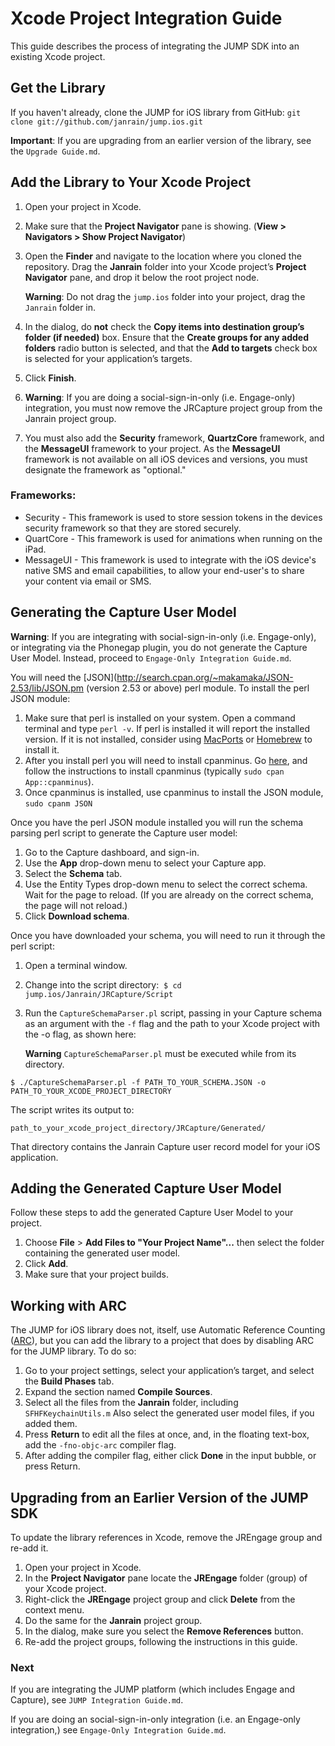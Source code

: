 # Xcode Project Integration Guide

This guide describes the process of integrating the JUMP SDK into an existing Xcode project.

## Get the Library

If you haven't already, clone the JUMP for iOS library from GitHub: `git clone git://github.com/janrain/jump.ios.git`

**Important**: If you are upgrading from an earlier version of the library, see the `Upgrade Guide.md`.

## Add the Library to Your Xcode Project

1. Open your project in Xcode.
2. Make sure that the **Project Navigator** pane is showing. (**View > Navigators > Show Project Navigator**)
3. Open the **Finder** and navigate to the location where you cloned the repository. Drag the **Janrain**
   folder into your Xcode project’s **Project Navigator** pane, and drop it below the root project node.

   **Warning**: Do not drag the `jump.ios` folder into your project, drag the `Janrain` folder in.
4. In the dialog, do **not** check the **Copy items into destination group’s folder (if needed)** box. Ensure that the
   **Create groups for any added folders** radio button is selected, and that the **Add to targets** check box is
   selected for your application’s targets.
5. Click **Finish**.
6. **Warning**: If you are doing a social-sign-in-only (i.e. Engage-only) integration, you must now remove the
   JRCapture project group from the Janrain project group.
7. You must also add the **Security** framework, **QuartzCore** framework, and the **MessageUI** framework to your
   project. As the **MessageUI** framework is not available on all iOS devices and versions, you must designate the
   framework as "optional."

### Frameworks:

* Security - This framework is used to store session tokens in the devices security framework so that they are stored
  securely.
* QuartCore - This framework is used for animations when running on the iPad.
* MessageUI - This framework is used to integrate with the iOS device's native SMS and email capabilities, to allow
  your end-user's to share your content via email or SMS.

## Generating the Capture User Model

**Warning**: If you are integrating with social-sign-in-only (i.e. Engage-only), or integrating via the Phonegap
plugin, you do not generate the Capture User Model. Instead, proceed to `Engage-Only Integration Guide.md`.

You will need the [JSON](http://search.cpan.org/~makamaka/JSON-2.53/lib/JSON.pm (version 2.53 or above) perl module. To
install the perl JSON module:

1. Make sure that perl is installed on your system. Open a command terminal and type `perl -v`. If perl is installed
   it will report the installed version. If it is not installed, consider using [MacPorts](http://www.macports.org) or
   [Homebrew](http://mxcl.github.io/homebrew/) to install it.
2. After you install perl you will need to install cpanminus. Go [here](http://www.cpan.org/modules/INSTALL.html), and
   follow the instructions to install cpanminus (typically `sudo cpan App::cpanminus`).
3. Once cpanminus is installed, use cpanminus to install the JSON module, `sudo cpanm JSON`

Once you have the perl JSON module installed you will run the schema parsing perl script to generate the Capture user
model:

1. Go to the Capture dashboard, and sign-in.
2. Use the **App** drop-down menu to select your Capture app.
3. Select the **Schema** tab.
4. Use the Entity Types drop-down menu to select the correct schema. Wait for the page to reload. (If you are already
   on the correct schema, the page will not reload.)
5. Click **Download schema**.

Once you have downloaded your schema, you will need to run it through the perl script:

1. Open a terminal window.
2. Change into the script directory:  `$ cd jump.ios/Janrain/JRCapture/Script`
3. Run the `CaptureSchemaParser.pl` script, passing in your Capture schema as an argument with the `-f` flag and the
   path to your Xcode project with the -o flag, as shown here:

   **Warning** `CaptureSchemaParser.pl` must be executed while from its directory.

`$ ./CaptureSchemaParser.pl -f PATH_TO_YOUR_SCHEMA.JSON -o PATH_TO_YOUR_XCODE_PROJECT_DIRECTORY`

The script writes its output to:

`path_to_your_xcode_project_directory/JRCapture/Generated/`

That directory contains the Janrain Capture user record model for your iOS application.

## Adding the Generated Capture User Model

Follow these steps to add the generated Capture User Model to your project.

1. Choose **File** > **Add Files to "Your Project Name"...** then select the folder containing the generated user
   model.
2. Click **Add**.
3. Make sure that your project builds.

## Working with ARC

The JUMP for iOS library does not, itself, use Automatic Reference Counting
([ARC](http://developer.apple.com/library/ios/#releasenotes/ObjectiveC/RN-TransitioningToARC/Introduction/Introduction.html#//apple_ref/doc/uid/TP40011226-CH1-SW13)),
but you can add the library to a project that does by disabling ARC for the JUMP library. To do so:

1. Go to your project settings, select your application’s target, and select the **Build Phases** tab.
2. Expand the section named **Compile Sources**.
3. Select all the files from the **Janrain** folder, including `SFHFKeychainUtils.m`
   Also select the generated user model files, if you added them.
4. Press **Return** to edit all the files at once, and, in the floating text-box, add the `-fno-objc-arc` compiler
   flag.
5. After adding the compiler flag, either click **Done** in the input bubble, or press Return.

## Upgrading from an Earlier Version of the JUMP SDK

To update the library references in Xcode, remove the JREngage group and re-add it.

1. Open your project in Xcode.
2. In the **Project Navigator** pane locate the **JREngage** folder (group) of your Xcode project.
3. Right-click the **JREngage** project group and click **Delete** from the context menu.
4. Do the same for the **Janrain** project group.
5. In the dialog, make sure you select the **Remove References** button.
6. Re-add the project groups, following the instructions in this guide.

### Next

If you are integrating the JUMP platform (which includes Engage and Capture), see `JUMP Integration Guide.md`.

If you are doing an social-sign-in-only integration (i.e. an Engage-only integration,) see
`Engage-Only Integration Guide.md`.